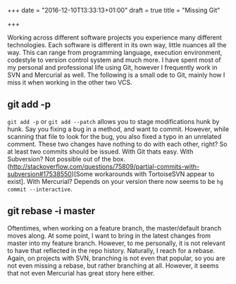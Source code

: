 +++
date = "2016-12-10T13:33:13+01:00"
draft = true
title = "Missing Git"

+++

Working across different software projects you experience many different technologies. Each software is different in
its own way, little nuances all the way. This can range from programming language, execution environment, codestyle
to version control system and much more. I have spent most of my personal and professional life using Git, however
I frequently work in SVN and Mercurial as well. The following is a small ode to Git, mainly how I miss it when working in
the other two VCS.

## git add -p

`git add -p` or `git add --patch` allows you to stage modifications hunk by hunk. Say you fixing a bug in a method, and want to commit.
However, while scanning that file to look for the bug, you also fixed a typo in an unrelated comment. These two
changes have nothing to do with each other, right? So at least two commits should be issued. With Git thats easy.
With Subversion? Not possible out of the box. (http://stackoverflow.com/questions/75809/partial-commits-with-subversion#17538550)[Some workarounds with TortoiseSVN appear to exist].
With Mercurial? Depends on your version there now seems to be `hg commit --interactive`.

## git rebase -i master

Oftentimes, when working on a feature branch, the master/default branch moves along. At some point, I want to bring in the latest changes from
master into my feature branch. However, to me personally, it is not relevant to have that reflected in the repo history. Naturally, I reach for
a rebase. Again, on projects with SVN, branching is not even that popular, so you are not even missing a rebase, but rather branching at all.
However, it seems that not even Mercurial has great story here either.
